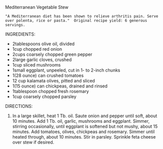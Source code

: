 Mediterranean Vegetable Stew

	"A Mediterranean diet has been shown to relieve arthritis pain. Serve over polenta, rice or pasta."  Original recipe yield: 6 generous servings.

INGREDIENTS:

- 2tablespoons olive oil, divided
- 1cup chopped red onion
- 2cups coarsely chopped green pepper
- 2large garlic cloves, crushed
- 1cup sliced mushrooms
- 1small eggplant, unpeeled, cut in 1- to 2-inch chunks
- 1(28 ounce) can crushed tomatoes
- 12 cup kalamata olives, pitted and sliced
- 1(15 ounce) can chickpeas, drained and rinsed
- 1tablespoon chopped fresh rosemary
- 1cup coarsely chopped parsley

DIRECTIONS:

   1. In a large skillet, heat 1 Tb. oil. Saute onion and pepper until soft, about 10 minutes. Add 1 Tb. oil, garlic, mushrooms and eggplant. Simmer, stirring occasionally, until eggplant is softened but not mushy, about 15 minutes. Add tomatoes, olives, chickpeas and rosemary. Simmer until heated through, about 10 minutes. Stir in parsley. Sprinkle feta cheese over stew if desired.

